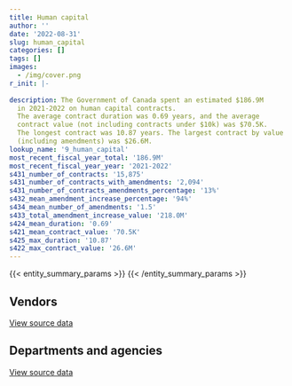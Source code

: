 ```yaml
---
title: Human capital
author: ''
date: '2022-08-31'
slug: human_capital
categories: []
tags: []
images:
  - /img/cover.png
r_init: |-
  
description: The Government of Canada spent an estimated $186.9M
  in 2021-2022 on human capital contracts.
  The average contract duration was 0.69 years, and the average
  contract value (not including contracts under $10k) was $70.5K.
  The longest contract was 10.87 years. The largest contract by value
  (including amendments) was $26.6M.
lookup_name: '9_human_capital'
most_recent_fiscal_year_total: '186.9M'
most_recent_fiscal_year_year: '2021-2022'
s431_number_of_contracts: '15,875'
s431_number_of_contracts_with_amendments: '2,094'
s431_number_of_contracts_amendments_percentage: '13%'
s432_mean_amendment_increase_percentage: '94%'
s434_mean_number_of_amendments: '1.5'
s433_total_amendment_increase_value: '218.0M'
s424_mean_duration: '0.69'
s421_mean_contract_value: '70.5K'
s425_max_duration: '10.87'
s422_max_contract_value: '26.6M'
---
```


<script src="/rmarkdown-libs/htmlwidgets/htmlwidgets.js"></script>
<link href="/rmarkdown-libs/datatables-css/datatables-crosstalk.css" rel="stylesheet" />
<script src="/rmarkdown-libs/datatables-binding/datatables.js"></script>
<script src="/rmarkdown-libs/jquery/jquery-3.6.0.min.js"></script>
<link href="/rmarkdown-libs/dt-core-bootstrap/css/dataTables.bootstrap.min.css" rel="stylesheet" />
<link href="/rmarkdown-libs/dt-core-bootstrap/css/dataTables.bootstrap.extra.css" rel="stylesheet" />
<script src="/rmarkdown-libs/dt-core-bootstrap/js/jquery.dataTables.min.js"></script>
<script src="/rmarkdown-libs/dt-core-bootstrap/js/dataTables.bootstrap.min.js"></script>
<link href="/rmarkdown-libs/crosstalk/css/crosstalk.min.css" rel="stylesheet" />
<script src="/rmarkdown-libs/crosstalk/js/crosstalk.min.js"></script>
<script src="/rmarkdown-libs/htmlwidgets/htmlwidgets.js"></script>
<link href="/rmarkdown-libs/datatables-css/datatables-crosstalk.css" rel="stylesheet" />
<script src="/rmarkdown-libs/datatables-binding/datatables.js"></script>
<script src="/rmarkdown-libs/jquery/jquery-3.6.0.min.js"></script>
<link href="/rmarkdown-libs/dt-core-bootstrap/css/dataTables.bootstrap.min.css" rel="stylesheet" />
<link href="/rmarkdown-libs/dt-core-bootstrap/css/dataTables.bootstrap.extra.css" rel="stylesheet" />
<script src="/rmarkdown-libs/dt-core-bootstrap/js/jquery.dataTables.min.js"></script>
<script src="/rmarkdown-libs/dt-core-bootstrap/js/dataTables.bootstrap.min.js"></script>
<link href="/rmarkdown-libs/crosstalk/css/crosstalk.min.css" rel="stylesheet" />
<script src="/rmarkdown-libs/crosstalk/js/crosstalk.min.js"></script>

{{< entity_summary_params >}}
{{< /entity_summary_params >}}

## Vendors

<div id="htmlwidget-1" style="width:100%;height:auto;" class="datatables html-widget"></div>
<script type="application/json" data-for="htmlwidget-1">{"x":{"style":"bootstrap","filter":"none","vertical":false,"data":[["<a href=\"/vendors/73719_newfoundland_labrador/\">73719 Newfoundland Labrador<\/a>","<a href=\"/vendors/abb/\">ABB<\/a>","<a href=\"/vendors/abco_industries/\">ABCO Industries<\/a>","<a href=\"/vendors/accenture/\">Accenture<\/a>","<a href=\"/vendors/acosys_consulting_services/\">Acosys Consulting Services<\/a>","<a href=\"/vendors/adga_group/\">ADGA Group<\/a>","<a href=\"/vendors/adobe/\">Adobe<\/a>","<a href=\"/vendors/adp_canada/\">ADP Canada<\/a>","<a href=\"/vendors/advanced_chippewa_technologies/\">Advanced Chippewa Technologies<\/a>","<a href=\"/vendors/agilent/\">Agilent<\/a>","<a href=\"/vendors/altis_human_resources/\">Altis Human Resources<\/a>","<a href=\"/vendors/amazon/\">Amazon<\/a>","<a href=\"/vendors/amec_foster_wheeler_americas/\">Amec Foster Wheeler Americas<\/a>","<a href=\"/vendors/american_bureau_of_shipping/\">American Bureau of Shipping<\/a>","<a href=\"/vendors/amtek_engineering/\">Amtek Engineering<\/a>","<a href=\"/vendors/aon_reed_stenhouse/\">Aon Reed Stenhouse<\/a>","<a href=\"/vendors/applied_electonics/\">Applied Electonics<\/a>","<a href=\"/vendors/aqua_lung_canada/\">Aqua Lung Canada<\/a>","<a href=\"/vendors/artemp_personnel_services/\">Artemp Personnel Services<\/a>","<a href=\"/vendors/atco/\">ATCO<\/a>","<a href=\"/vendors/avi_spl_canada/\">AVI SPL Canada<\/a>","<a href=\"/vendors/bae_systems/\">BAE Systems<\/a>","<a href=\"/vendors/banfield_seguin/\">Banfield Seguin<\/a>","<a href=\"/vendors/bdo_canada/\">BDO Canada<\/a>","<a href=\"/vendors/bell_canada/\">Bell Canada<\/a>","<a href=\"/vendors/bell_textron/\">Bell Textron<\/a>","<a href=\"/vendors/black_mcdonald/\">Black McDonald<\/a>","<a href=\"/vendors/bluedot/\">BlueDot<\/a>","<a href=\"/vendors/bluedrop_training_simulation/\">Bluedrop Training Simulation<\/a>","<a href=\"/vendors/bmc_software_canada/\">BMC Software Canada<\/a>","<a href=\"/vendors/bmt_fleet_technology/\">BMT Fleet Technology<\/a>","<a href=\"/vendors/c_core/\">C Core<\/a>","<a href=\"/vendors/cache_computer_consulting/\">Cache Computer Consulting<\/a>","<a href=\"/vendors/cae/\">CAE<\/a>","<a href=\"/vendors/calian/\">Calian<\/a>","<a href=\"/vendors/campbell_scientific_canada/\">Campbell Scientific Canada<\/a>","<a href=\"/vendors/canada_post/\">Canada Post<\/a>","<a href=\"/vendors/canadian_bureau_for_international_education/\">Canadian Bureau for International Education<\/a>","<a href=\"/vendors/canadian_corps_of_commissionaires/\">Canadian Corps of Commissionaires<\/a>","<a href=\"/vendors/canadian_helicopters/\">Canadian Helicopters<\/a>","<a href=\"/vendors/canadian_red_cross/\">Canadian Red Cross<\/a>","<a href=\"/vendors/canadian_standards_association/\">Canadian Standards Association<\/a>","<a href=\"/vendors/cansel_survey_equipment/\">Cansel Survey Equipment<\/a>","<a href=\"/vendors/carahsoft_technology/\">Carahsoft Technology<\/a>","<a href=\"/vendors/carleton_university/\">Carleton University<\/a>","<a href=\"/vendors/cbci_telecom/\">CBCI Telecom<\/a>","<a href=\"/vendors/cdw_canada/\">CDW Canada<\/a>","<a href=\"/vendors/cgi/\">CGI<\/a>","<a href=\"/vendors/charron_human_resources/\">Charron Human Resources<\/a>","<a href=\"/vendors/charter_telecom/\">Charter Telecom<\/a>","<a href=\"/vendors/chu_sainte_justine/\">CHU Sainte Justine<\/a>","<a href=\"/vendors/chubb_edwards/\">Chubb Edwards<\/a>","<a href=\"/vendors/cima/\">CIMA<\/a>","<a href=\"/vendors/cision_canada/\">Cision Canada<\/a>","<a href=\"/vendors/cistel_technology/\">Cistel Technology<\/a>","<a href=\"/vendors/citrix/\">Citrix<\/a>","<a href=\"/vendors/click_networks/\">Click Networks<\/a>","<a href=\"/vendors/closereach/\">CloseReach<\/a>","<a href=\"/vendors/colt_canada/\">Colt Canada<\/a>","<a href=\"/vendors/commvault_systems/\">Commvault Systems<\/a>","<a href=\"/vendors/contract_community/\">Contract Community<\/a>","<a href=\"/vendors/convergint_technologies/\">Convergint Technologies<\/a>","<a href=\"/vendors/cossette_communications/\">Cossette Communications<\/a>","<a href=\"/vendors/cpcs_transcom/\">CPCS Transcom<\/a>","<a href=\"/vendors/ctoms/\">CTOMS<\/a>","<a href=\"/vendors/cummins_canada/\">Cummins Canada<\/a>","<a href=\"/vendors/dalhousie_university/\">Dalhousie University<\/a>","<a href=\"/vendors/dasco_equipment/\">DASCO Equipment<\/a>","<a href=\"/vendors/dell_computer/\">Dell Computer<\/a>","<a href=\"/vendors/deloitte/\">Deloitte<\/a>","<a href=\"/vendors/dillon_consulting/\">Dillon Consulting<\/a>","<a href=\"/vendors/donna_cona/\">Donna Cona<\/a>","<a href=\"/vendors/dss_marine/\">DSS Marine<\/a>","<a href=\"/vendors/dynamic_personnel_consultants/\">Dynamic Personnel Consultants<\/a>","<a href=\"/vendors/eagle_professional_resources/\">Eagle Professional Resources<\/a>","<a href=\"/vendors/ebsco_canada/\">EBSCO Canada<\/a>","<a href=\"/vendors/ecole_de_langues_abce/\">Ecole De Langues Abce<\/a>","<a href=\"/vendors/ecole_de_langues_la_cite/\">Ecole De Langues La Cite<\/a>","<a href=\"/vendors/ekos_research_associates/\">Ekos Research Associates<\/a>","<a href=\"/vendors/elsevier/\">Elsevier<\/a>","<a href=\"/vendors/emergency_medical_technology/\">Emergency Medical Technology<\/a>","<a href=\"/vendors/eperformance/\">Eperformance<\/a>","<a href=\"/vendors/ernst_young/\">Ernst Young<\/a>","<a href=\"/vendors/esri/\">ESRI<\/a>","<a href=\"/vendors/evaluation_personnel_selection/\">Evaluation Personnel Selection<\/a>","<a href=\"/vendors/excel_human_resources/\">Excel Human Resources<\/a>","<a href=\"/vendors/exp_services/\">EXP Services<\/a>","<a href=\"/vendors/factiva/\">Factiva<\/a>","<a href=\"/vendors/fast_forward_french/\">Fast Forward French<\/a>","<a href=\"/vendors/fast_track_staffing/\">Fast Track Staffing<\/a>","<a href=\"/vendors/ference_company_consulting/\">Ference Company Consulting<\/a>","<a href=\"/vendors/finning_international/\">Finning International<\/a>","<a href=\"/vendors/first_air/\">First Air<\/a>","<a href=\"/vendors/flightsafety_canada/\">FlightSafety Canada<\/a>","<a href=\"/vendors/fmc_professionals/\">FMC Professionals<\/a>","<a href=\"/vendors/forrest_green_consulting/\">Forrest Green Consulting<\/a>","<a href=\"/vendors/forrester_research/\">Forrester Research<\/a>","<a href=\"/vendors/frequentis_canada/\">Frequentis Canada<\/a>","<a href=\"/vendors/gartner/\">Gartner<\/a>","<a href=\"/vendors/gc_strategies/\">GC Strategies<\/a>","<a href=\"/vendors/general_electric_canada/\">General Electric Canada<\/a>","<a href=\"/vendors/genome_quebec/\">Genome Quebec<\/a>","<a href=\"/vendors/ghd/\">GHD<\/a>","<a href=\"/vendors/glencairn_educational_services/\">Glencairn Educational Services<\/a>","<a href=\"/vendors/global_knowledge/\">Global Knowledge<\/a>","<a href=\"/vendors/golder_associates/\">Golder Associates<\/a>","<a href=\"/vendors/graybridge_international_consulting/\">Graybridge International Consulting<\/a>","<a href=\"/vendors/hawboldt_industries/\">Hawboldt Industries<\/a>","<a href=\"/vendors/hemmera_envirochem/\">Hemmera Envirochem<\/a>","<a href=\"/vendors/hercules_slr/\">Hercules SLR<\/a>","<a href=\"/vendors/holland_college/\">Holland College<\/a>","<a href=\"/vendors/horizant/\">Horizant<\/a>","<a href=\"/vendors/hypertec/\">Hypertec<\/a>","<a href=\"/vendors/ibiska_telecom/\">Ibiska Telecom<\/a>","<a href=\"/vendors/ibm_canada/\">IBM Canada<\/a>","<a href=\"/vendors/ihs_global/\">IHS Global<\/a>","<a href=\"/vendors/iic_technologies/\">IIC Technologies<\/a>","<a href=\"/vendors/illumina_canada/\">Illumina Canada<\/a>","<a href=\"/vendors/imtech_marine_canada/\">Imtech Marine Canada<\/a>","<a href=\"/vendors/info_tech_research_group/\">Info Tech Research Group<\/a>","<a href=\"/vendors/innovasea_marine_systems_canada/\">Innovasea Marine Systems Canada<\/a>","<a href=\"/vendors/instrux_media/\">Instrux Media<\/a>","<a href=\"/vendors/ipss/\">IPSS<\/a>","<a href=\"/vendors/it_net_consultants/\">IT NET Consultants<\/a>","<a href=\"/vendors/itex/\">ITEX<\/a>","<a href=\"/vendors/jankel_tactical_systems/\">Jankel Tactical Systems<\/a>","<a href=\"/vendors/jasco_applied_sciences_canada/\">JASCO Applied Sciences Canada<\/a>","<a href=\"/vendors/john_howard_society/\">John Howard Society<\/a>","<a href=\"/vendors/john_wiley_sons/\">John Wiley Sons<\/a>","<a href=\"/vendors/jones_lang_lasalle/\">Jones Lang Lasalle<\/a>","<a href=\"/vendors/keysight_technologies_canada/\">Keysight Technologies Canada<\/a>","<a href=\"/vendors/kf_aerospace/\">KF Aerospace<\/a>","<a href=\"/vendors/kongsberg/\">Kongsberg<\/a>","<a href=\"/vendors/kpmg/\">KPMG<\/a>","<a href=\"/vendors/l3harris/\">L3Harris<\/a>","<a href=\"/vendors/language_research_development_group/\">Language Research Development Group<\/a>","<a href=\"/vendors/lansdowne_technologies/\">Lansdowne Technologies<\/a>","<a href=\"/vendors/levitt_safety/\">Levitt Safety<\/a>","<a href=\"/vendors/lexisnexis_canada/\">LexisNexis Canada<\/a>","<a href=\"/vendors/linovati/\">Linovati<\/a>","<a href=\"/vendors/lowe_martin_company/\">Lowe Martin Company<\/a>","<a href=\"/vendors/lumina_it/\">Lumina IT<\/a>","<a href=\"/vendors/m_d_charlton/\">M D Charlton<\/a>","<a href=\"/vendors/macdonald_dettwiler_and_associates/\">Macdonald Dettwiler and Associates<\/a>","<a href=\"/vendors/makwa_resourcing/\">Makwa Resourcing<\/a>","<a href=\"/vendors/manpower_services_canada/\">Manpower Services Canada<\/a>","<a href=\"/vendors/manulife/\">Manulife<\/a>","<a href=\"/vendors/maxsys_staffing_and_consulting/\">Maxsys Staffing and Consulting<\/a>","<a href=\"/vendors/mcelhanney_associates/\">McElhanney Associates<\/a>","<a href=\"/vendors/medavie/\">Medavie<\/a>","<a href=\"/vendors/media_q/\">Media Q<\/a>","<a href=\"/vendors/mgis/\">MGIS<\/a>","<a href=\"/vendors/microsoft_canada/\">Microsoft Canada<\/a>","<a href=\"/vendors/millbrook_tactical/\">Millbrook Tactical<\/a>","<a href=\"/vendors/mindwire_systems/\">Mindwire Systems<\/a>","<a href=\"/vendors/mishkumi_technologies/\">Mishkumi Technologies<\/a>","<a href=\"/vendors/mnp/\">MNP<\/a>","<a href=\"/vendors/mobility_lab/\">Mobility Lab<\/a>","<a href=\"/vendors/morneau_shepell/\">Morneau Shepell<\/a>","<a href=\"/vendors/morrison_hershfield/\">Morrison Hershfield<\/a>","<a href=\"/vendors/motorola_solutions_canada/\">Motorola Solutions Canada<\/a>","<a href=\"/vendors/national_test_pilot_school/\">National Test Pilot School<\/a>","<a href=\"/vendors/nav_canada/\">NAV Canada<\/a>","<a href=\"/vendors/newfound_recruiting/\">Newfound Recruiting<\/a>","<a href=\"/vendors/nisha_techonologies/\">Nisha Techonologies<\/a>","<a href=\"/vendors/northern_micro/\">Northern Micro<\/a>","<a href=\"/vendors/nova_scotia_power/\">Nova Scotia Power<\/a>","<a href=\"/vendors/nuix_north_america/\">Nuix North America<\/a>","<a href=\"/vendors/openframe_technologies/\">OpenFrame Technologies<\/a>","<a href=\"/vendors/opentext/\">OpenText<\/a>","<a href=\"/vendors/oracle_canada/\">Oracle Canada<\/a>","<a href=\"/vendors/orangutech/\">Orangutech<\/a>","<a href=\"/vendors/oxford_economics_usa/\">Oxford Economics USA<\/a>","<a href=\"/vendors/pitney_bowes/\">Pitney Bowes<\/a>","<a href=\"/vendors/pleiad_canada/\">Pleiad Canada<\/a>","<a href=\"/vendors/pmg_technologies/\">PMG Technologies<\/a>","<a href=\"/vendors/portage_personnel/\">Portage Personnel<\/a>","<a href=\"/vendors/postmedia_network/\">Postmedia Network<\/a>","<a href=\"/vendors/pra/\">PRA<\/a>","<a href=\"/vendors/pricewaterhouse_coopers/\">Pricewaterhouse Coopers<\/a>","<a href=\"/vendors/primex_project_management/\">PRIMEX Project Management<\/a>","<a href=\"/vendors/promaxis/\">Promaxis<\/a>","<a href=\"/vendors/proquest/\">ProQuest<\/a>","<a href=\"/vendors/prosci_canada/\">Prosci Canada<\/a>","<a href=\"/vendors/purelogic/\">PureLogic<\/a>","<a href=\"/vendors/qiagen/\">QIAGEN<\/a>","<a href=\"/vendors/qmr/\">QMR<\/a>","<a href=\"/vendors/quantum_management_services/\">Quantum Management Services<\/a>","<a href=\"/vendors/queen_s_university/\">Queen’s University<\/a>","<a href=\"/vendors/r_r_international_translation/\">R R International Translation<\/a>","<a href=\"/vendors/racerocks_3d/\">RaceRocks 3D<\/a>","<a href=\"/vendors/randstad/\">Randstad<\/a>","<a href=\"/vendors/raymond_chabot_grant_thornton/\">Raymond Chabot Grant Thornton<\/a>","<a href=\"/vendors/raytheon/\">Raytheon<\/a>","<a href=\"/vendors/reparations_navales_et_industrielles_ocean/\">Reparations Navales et Industrielles Ocean<\/a>","<a href=\"/vendors/rhea/\">RHEA<\/a>","<a href=\"/vendors/rosborough_boats/\">Rosborough Boats<\/a>","<a href=\"/vendors/s_p_global_market_intelligence/\">S P Global Market Intelligence<\/a>","<a href=\"/vendors/saab/\">Saab<\/a>","<a href=\"/vendors/saba_software/\">Saba Software<\/a>","<a href=\"/vendors/samson_and_associates/\">Samson and Associates<\/a>","<a href=\"/vendors/samson_associes/\">Samson Associes<\/a>","<a href=\"/vendors/sap/\">SAP<\/a>","<a href=\"/vendors/sas_institute/\">SAS Institute<\/a>","<a href=\"/vendors/sdl_international_canada/\">SDL International Canada<\/a>","<a href=\"/vendors/securekey_technologies/\">SecureKey Technologies<\/a>","<a href=\"/vendors/siemens/\">Siemens<\/a>","<a href=\"/vendors/simplex_grinnell/\">Simplex Grinnell<\/a>","<a href=\"/vendors/skillsoft_canada/\">Skillsoft Canada<\/a>","<a href=\"/vendors/smiths_detection/\">Smiths Detection<\/a>","<a href=\"/vendors/snc_lavalin/\">SNC Lavalin<\/a>","<a href=\"/vendors/softchoice/\">Softchoice<\/a>","<a href=\"/vendors/softsim_technologies/\">Softsim Technologies<\/a>","<a href=\"/vendors/st_john_ambulance/\">St John Ambulance<\/a>","<a href=\"/vendors/st_joseph_print_group/\">St Joseph Print Group<\/a>","<a href=\"/vendors/st_leonards_house_windsor/\">St Leonard’s House Windsor<\/a>","<a href=\"/vendors/st_ops_tactical_training_canada/\">St Ops Tactical Training Canada<\/a>","<a href=\"/vendors/stantec/\">Stantec<\/a>","<a href=\"/vendors/stops_tactical_training/\">Stops Tactical Training<\/a>","<a href=\"/vendors/stratos/\">Stratos<\/a>","<a href=\"/vendors/synersolutions_technologies/\">SynerSolutions Technologies<\/a>","<a href=\"/vendors/systematix_solutions/\">Systematix Solutions<\/a>","<a href=\"/vendors/tag_hr/\">Tag HR<\/a>","<a href=\"/vendors/teledyne/\">Teledyne<\/a>","<a href=\"/vendors/telus_canada/\">Telus Canada<\/a>","<a href=\"/vendors/tenaquip/\">Tenaquip<\/a>","<a href=\"/vendors/teramach_technologies/\">Teramach Technologies<\/a>","<a href=\"/vendors/testforce_systems/\">Testforce Systems<\/a>","<a href=\"/vendors/thales/\">Thales<\/a>","<a href=\"/vendors/the_aim_group/\">The AIM Group<\/a>","<a href=\"/vendors/the_boeing_company/\">The Boeing Company<\/a>","<a href=\"/vendors/the_halifax_computer_consulting_group/\">The Halifax Computer Consulting Group<\/a>","<a href=\"/vendors/the_it_broker/\">The IT Broker<\/a>","<a href=\"/vendors/the_right_door_consulting/\">The Right Door Consulting<\/a>","<a href=\"/vendors/the_vcan_group/\">The VCAN Group<\/a>","<a href=\"/vendors/thermo_fisher_scientific/\">Thermo Fisher Scientific<\/a>","<a href=\"/vendors/thomas_schmidt/\">Thomas Schmidt<\/a>","<a href=\"/vendors/thomson_reuters/\">Thomson Reuters<\/a>","<a href=\"/vendors/toromont/\">Toromont<\/a>","<a href=\"/vendors/ultra_electronics/\">Ultra Electronics<\/a>","<a href=\"/vendors/united_rentals_of_canada/\">United Rentals of Canada<\/a>","<a href=\"/vendors/united_states_department_of_the_air_force/\">United States Department of the Air Force<\/a>","<a href=\"/vendors/united_states_department_of_the_army/\">United States Department of the Army<\/a>","<a href=\"/vendors/united_states_department_of_the_navy/\">United States Department of the Navy<\/a>","<a href=\"/vendors/universite_laval/\">Universite Laval<\/a>","<a href=\"/vendors/university_of_alberta/\">University of Alberta<\/a>","<a href=\"/vendors/university_of_british_columbia/\">University of British Columbia<\/a>","<a href=\"/vendors/university_of_calgary/\">University of Calgary<\/a>","<a href=\"/vendors/university_of_guelph/\">University of Guelph<\/a>","<a href=\"/vendors/university_of_new_brunswick/\">University of New Brunswick<\/a>","<a href=\"/vendors/university_of_ottawa/\">University of Ottawa<\/a>","<a href=\"/vendors/university_of_regina/\">University of Regina<\/a>","<a href=\"/vendors/university_of_saskatchewan/\">University of Saskatchewan<\/a>","<a href=\"/vendors/university_of_toronto/\">University of Toronto<\/a>","<a href=\"/vendors/university_of_western_ontario/\">University of Western Ontario<\/a>","<a href=\"/vendors/vaisala_canada/\">Vaisala Canada<\/a>","<a href=\"/vendors/valcom_consulting/\">Valcom Consulting<\/a>","<a href=\"/vendors/veritaaq_technology_house/\">Veritaaq Technology House<\/a>","<a href=\"/vendors/vfa_canada/\">VFA Canada<\/a>","<a href=\"/vendors/via_travail/\">Via Travail<\/a>","<a href=\"/vendors/wajax/\">Wajax<\/a>","<a href=\"/vendors/wartsila/\">Wartsila<\/a>","<a href=\"/vendors/waters/\">Waters<\/a>","<a href=\"/vendors/westjet/\">Westjet<\/a>","<a href=\"/vendors/wolters_kluwer/\">Wolters Kluwer<\/a>","<a href=\"/vendors/wood_canada/\">Wood Canada<\/a>","<a href=\"/vendors/workdynamics_technologies/\">WorkDynamics Technologies<\/a>","<a href=\"/vendors/wpp_group_canada_communications/\">WPP Group Canada Communications<\/a>","<a href=\"/vendors/xerox/\">Xerox<\/a>","<a href=\"/vendors/zernam_enterprise/\">Zernam Enterprise<\/a>"],[null,null,null,24860,null,null,11299.72,3797170.66,null,244598.89,414707.66,null,12820.39,3322.98,300399.22,9469.95,null,18028.64,342272.08,null,null,null,24973,13779.22,null,4427,26572,null,null,22350.18,159331.98,null,49910.65,1616609.87,8009678.76,23665.29,12484.89,26669.7,null,221699.83,180713.56,46711.66,7320.39,65836.44,101025.06,6543.5,null,9280.81,12540,null,null,6025.59,null,146913.63,null,null,47108.29,21021.39,null,15176.7,62604.68,null,null,82804.14,442244.93,25000,129594.83,15750,null,296003.97,null,24012.5,18400,621849.86,null,1137692.06,1923607.85,3134859.07,58417.12,588479.3,1555479.87,90087.86,827668.85,56749.87,null,212451.6,39971.06,569901.53,1481668.77,137166.39,null,null,21000,4371961.42,null,1505509.07,null,466660.53,1829390.25,24860,null,null,11497.5,3094184.16,2104136.16,null,13254697.04,null,null,null,null,10452.5,null,74486.14,99524.63,332543.51,17841.24,34125,19303.43,351961.69,null,434865.36,68793.26,null,13058.12,null,44635,76155.66,null,null,10002.76,null,40796.28,79635.85,null,4442913.31,3985.66,18713.46,249989.64,29809.5,null,6177.94,68921.27,10848,null,null,2095618.83,52100.4,null,3475290.25,101700,26360.2,null,26091.1,37966.52,16407.6,null,null,398162.82,null,50708.66,7297533.85,5132.42,null,11625.35,null,219162.17,null,null,null,null,null,253358.74,11300,29124.64,1901247.6,null,null,23673.5,71372.34,147989.37,24245.62,273344.41,1319134.95,27207.98,3356.01,219515.22,7993.32,1106840.94,null,2125891.95,null,null,7471.03,null,null,null,977696.14,null,851105.44,76640.45,11256.37,null,677072.5,null,null,23575,2902.28,13995.49,25515.4,null,null,22416.16,335307.92,null,null,155674.4,111417.34,null,22436.17,33370.95,null,72176.48,51383.25,134701.3,null,77194.93,null,39359.23,null,420288.77,null,null,45967.41,108442.73,null,23569.88,1377024.2,54138.3,null,7655.28,2309992.12,141822.95,407344.16,105381.15,245572.68,12465.75,221737.32,null,null,435502.87,52244,null,48766.7,112204.61,34896.51,365432.43,null,null,323655.96,null,65379.9,29998.51,null,1169441.75,null,null,14371.88,null,null],[15688.14,null,null,null,null,null,33628.8,3807573.87,71901.81,36554.71,365069.98,null,5374.03,15592.45,null,null,35643.68,2311.36,213112.28,257551.16,null,null,null,16362.4,null,65333.83,null,null,2506679.07,null,159768.51,39889,11526,1657458.4,1393921.59,null,12965.83,16453,null,713543.79,60267.55,null,7340.45,163023.56,98779.36,10658.52,72816.15,null,42023.38,null,null,5477.81,null,172393.42,null,null,1086.74,24408,13800,null,74411.56,10735,null,null,365377.98,null,31435.93,65499.49,43492.5,305819.64,null,null,null,31333.11,null,1524640.72,2566929.14,3683817.43,18677.33,890574.04,1559741.45,52351.9,848078.98,141135.12,null,549491.98,null,734629.79,1995881.67,223880.18,40768.63,33335,15000,889302.5,25150.78,1509633.76,400839.57,null,2597823.75,null,31279.98,16426.6,null,1456162.75,1432220.24,null,13963643.4,28278.05,29000,null,null,10452.5,15774.8,null,408367.54,371079.83,215250.28,48246.24,37383.45,246444.22,null,465531.39,37290,null,null,null,null,67343.31,84903.17,null,null,18553.5,349762.69,25086,101324.3,6052984.91,null,37221.89,378714.44,16277.55,null,90627.87,66429.62,154528.73,null,null,null,78472.2,24990,3523424.46,null,26432.42,21015.96,26162.58,51104.8,null,66839.5,7256.9,10706.75,null,71116.17,258832.34,null,null,null,null,219762.62,26800.9,62091.34,13892.22,10147.4,null,null,1215.65,25651.43,null,11306.92,null,null,56195.07,172079.52,119945.05,275937.81,1771640.82,53965.99,null,210874.57,null,2073944.85,null,2903225.81,null,null,113933.16,2197.09,null,null,1064264.71,11295.21,853437.24,3862.03,142684.02,17470.45,1854.99,null,13268.39,null,5010.54,50273.26,null,null,135242.02,null,50244.12,null,24998.99,395930.67,92745.67,null,15198.5,null,null,134778.54,84187.04,58867.7,null,null,null,48629.16,34207.3,646326.43,39324,null,186140.98,140300.36,null,null,1651082.67,70308.15,null,11748.72,1601204.86,142211.51,408460.17,250199.71,93457.25,94495.9,265067.34,24921,null,1259680.63,51647.21,null,160508.99,347224.95,11256,247494.53,null,1567.44,508037.69,null,null,49436.19,null,1198088.54,null,null,null,3408.18,53755],[28207.74,null,null,24860,null,10429.29,null,3797170.66,67095.91,null,257316.97,147168,null,null,null,null,141885.6,null,252581.53,174069.06,null,67460.29,null,38853.56,362299.98,null,null,39550,3363742.13,null,159331.98,null,null,1599944.99,843580.24,null,25031.91,20000,25001.42,3170892.93,null,null,null,10970.84,40519.03,25613.03,241484.05,37534.25,14928.62,null,127202.49,null,null,105819.76,null,11087.96,23908.27,56952,null,null,66032.93,null,12430,null,174956.67,null,61332.8,67500.84,94225.17,315659.02,84765.32,19453.02,null,null,42443,1382460.86,1232838.65,2869202.84,null,1725229.28,1555479.87,null,811192.8,10069.17,45677.75,226194.47,null,501245.17,1670211.78,47733.44,27031.37,null,null,863993.23,null,1505509.07,274024.27,null,8234115.18,null,null,null,null,1452184.16,1086404.37,3943.41,14424441.43,560847.99,94420.81,42000,null,null,null,13035.07,156054.27,70355.25,468825.84,null,null,354013.69,null,460515.74,17470.57,null,null,null,20475,39972.57,null,24776.57,43391.46,null,null,438368.21,null,5874683.28,8240.1,22547.44,358438.51,null,null,83943.16,null,22304.78,null,97654.88,null,26157.4,null,3513797.62,null,17621.62,62875.61,16853.44,39190.54,null,null,29306.69,27714.37,null,null,null,3880.72,null,null,14280,219162.17,null,47049.63,22328.8,2095.8,null,72310,10084.35,106690.64,null,47443.61,54795.66,null,29014.22,171609.35,78261.66,330304.07,3001243.72,24999.99,null,255515.08,null,2996540.19,null,null,null,null,null,12659.43,null,null,1066852.84,null,851105.44,29367.48,164500.98,42921.9,415267.18,10887.52,65831.61,null,4996.85,27683.88,null,11582.5,22258.02,null,54586.28,null,null,227806.87,115882.08,48850.2,34390.14,null,14333.33,null,95665.76,null,24808.02,null,null,24999.89,59903.59,null,null,null,57122.21,21508.71,null,null,1289706.01,8030.56,null,null,1563072.05,141822.95,407344.16,299657.38,111863.47,73187.17,726340.05,null,39700,1331672.57,52239.05,58178.08,404587.37,208324.81,null,625123.04,null,24874.56,442588.18,1397.65,null,null,14336.7,1194621.09,null,null,null,4641.74,null],[12596.88,12893.3,31544.5,24860,52441.42,30453.52,null,3797170.66,null,43952.3,592829.58,179361,null,null,null,null,null,27720,29498.75,null,9734.05,null,null,null,null,33674,null,null,866278.8,null,39723.86,null,null,1767032.85,1565211.55,null,22066.45,null,67596.43,2995048.64,null,13262.83,null,471565.52,33391.5,19159.15,null,12465.75,13831.2,264478.08,127202.49,null,38605.74,135033.6,27147.53,24727.12,null,49693.81,null,null,null,null,null,null,163067.96,null,287296.85,null,65722.23,375451.74,null,7340.76,null,null,20326,1259174.19,1847816.69,2715983.86,null,451550.94,1363708.38,null,3208985.3,57524.16,78802.82,106041.17,null,660092.09,2965731.74,126642.78,null,null,null,821021.56,null,1505509.07,690129.23,null,8324898.49,null,null,null,null,1205465,1057055.07,15392.02,15542077.07,null,69391,10350,19985.61,null,null,62817.23,null,10448.12,148018.77,null,null,522457.49,22770,434865.36,22030.49,38900.25,null,623148.05,null,28676.62,527517.27,29579.66,null,null,null,486093.79,null,7507231.54,15113.75,15173.1,529062.28,null,74707.5,57114,null,48768.64,34727,null,null,18337.08,null,3787191.47,null,null,68993.28,34602.34,10096.98,null,67800,null,42351.52,58336.25,148214.24,null,27332.26,34271,null,null,219162.17,null,85558.03,null,12103.71,25425,8612.55,null,109464.82,null,27609.58,10210.23,null,54141.74,171609.35,163333.51,277743.72,3654371.72,18908.69,null,210064.79,null,3477215.11,61276.25,null,22541.62,33900,null,null,27637.12,49108.26,877750.32,null,851105.44,4907.99,619709.4,21976.02,210117.14,3510.83,null,null,2094.57,32811.57,23228.28,null,10746.89,133068.32,63534.5,3078.48,8823.29,143921.14,179386.84,null,72830.57,null,35666.67,null,103944.21,null,null,21696,9254.7,13503.02,128592.06,null,null,33617.5,92787.87,null,160316.16,null,1340348.55,18020.23,19901.56,null,1503470.72,106852.91,407344.16,318270.96,173922.73,62880,771868.71,null,null,1716498.39,38051.31,127593.07,501458.06,214188.03,null,1056658.12,164110.89,26555,415939.99,3129.7,null,11507.92,null,1254275.48,28744.25,475125.76,null,4641.74,203232.35]],"container":"<table class=\"table table-striped table-hover row-border order-column display\">\n  <thead>\n    <tr>\n      <th>Vendor<\/th>\n      <th>2018-2019<\/th>\n      <th>2019-2020<\/th>\n      <th>2020-2021<\/th>\n      <th>2021-2022<\/th>\n    <\/tr>\n  <\/thead>\n<\/table>","options":{"order":[[4,"desc"]],"pageLength":10,"autoWidth":true,"columnDefs":[{"targets":1,"render":"function(data, type, row, meta) {\n    return type !== 'display' ? data : DTWidget.formatCurrency(data, \"$\", 2, 3, \",\", \".\", true, null);\n  }"},{"targets":2,"render":"function(data, type, row, meta) {\n    return type !== 'display' ? data : DTWidget.formatCurrency(data, \"$\", 2, 3, \",\", \".\", true, null);\n  }"},{"targets":3,"render":"function(data, type, row, meta) {\n    return type !== 'display' ? data : DTWidget.formatCurrency(data, \"$\", 2, 3, \",\", \".\", true, null);\n  }"},{"targets":4,"render":"function(data, type, row, meta) {\n    return type !== 'display' ? data : DTWidget.formatCurrency(data, \"$\", 2, 3, \",\", \".\", true, null);\n  }"},{"width":"16%","targets":[1,2,3,4]},{"className":"dt-right","targets":[1,2,3,4]}],"orderClasses":false}},"evals":["options.columnDefs.0.render","options.columnDefs.1.render","options.columnDefs.2.render","options.columnDefs.3.render"],"jsHooks":[]}</script>
<p class="text-right">
<a href="https://github.com/GoC-Spending/contracts-data/tree/main/data/out/categories/9_human_capital/summary_by_fiscal_year_by_vendor.csv" class="source-data-link btn btn-link">View source data</a>
</p>

## Departments and agencies

<div id="htmlwidget-2" style="width:100%;height:auto;" class="datatables html-widget"></div>
<script type="application/json" data-for="htmlwidget-2">{"x":{"style":"bootstrap","filter":"none","vertical":false,"data":[["<a href=\"/departments/aafc-aac/\">Agriculture and Agri-Food Canada<\/a>","<a href=\"/departments/aandc-aadnc/\">Crown-Indigenous Relations and Northern Affairs Canada<\/a>","<a href=\"/departments/acoa-apeca/\">Atlantic Canada Opportunities Agency<\/a>","<a href=\"/departments/atssc-scdata/\">Administrative Tribunals Support Service of Canada<\/a>","<a href=\"/departments/cannor/\">Canadian Northern Economic Development Agency<\/a>","<a href=\"/departments/cas-satj/\">Courts Administration Service<\/a>","<a href=\"/departments/casdo-ocena/\">Accessibility Standards Canada<\/a>","<a href=\"/departments/cbsa-asfc/\">Canada Border Services Agency<\/a>","<a href=\"/departments/ccohs-cchst/\">Canadian Centre for Occupational Health and Safety<\/a>","<a href=\"/departments/ced-dec/\">Canada Economic Development for Quebec Regions<\/a>","<a href=\"/departments/cer-rec/\">Canada Energy Regulator<\/a>","<a href=\"/departments/cfia-acia/\">Canadian Food Inspection Agency<\/a>","<a href=\"/departments/cgc-ccg/\">Canadian Grain Commission<\/a>","<a href=\"/departments/chrc-ccdp/\">Canadian Human Rights Commission<\/a>","<a href=\"/departments/cic/\">Immigration, Refugees and Citizenship Canada<\/a>","<a href=\"/departments/cics-scic/\">Canadian Intergovernmental Conference Secretariat<\/a>","<a href=\"/departments/cihr-irsc/\">Canadian Institutes of Health Research<\/a>","<a href=\"/departments/cnsc-ccsn/\">Canadian Nuclear Safety Commission<\/a>","<a href=\"/departments/cpc-cpp/\">Civilian Review and Complaints Commission for the RCMP<\/a>","<a href=\"/departments/cra-arc/\">Canada Revenue Agency<\/a>","<a href=\"/departments/crtc/\">Canadian Radio-television and Telecommunications Commission<\/a>","<a href=\"/departments/csa-asc/\">Canadian Space Agency<\/a>","<a href=\"/departments/csc-scc/\">Correctional Service of Canada<\/a>","<a href=\"/departments/csps-efpc/\">Canada School of Public Service<\/a>","<a href=\"/departments/cta-otc/\">Canadian Transportation Agency<\/a>","<a href=\"/departments/dfatd-maecd/\">Global Affairs Canada<\/a>","<a href=\"/departments/dfo-mpo/\">Fisheries and Oceans Canada<\/a>","<a href=\"/departments/dnd-mdn/\">National Defence<\/a>","<a href=\"/departments/ec/\">Environment and Climate Change Canada<\/a>","<a href=\"/departments/elections/\">Elections Canada<\/a>","<a href=\"/departments/erc-cee/\">RCMP External Review Committee<\/a>","<a href=\"/departments/esdc-edsc/\">Employment and Social Development Canada<\/a>","<a href=\"/departments/fcac-acfc/\">Financial Consumer Agency of Canada<\/a>","<a href=\"/departments/feddevontario/\">Federal Economic Development Agency for Southern Ontario<\/a>","<a href=\"/departments/fin/\">Department of Finance Canada<\/a>","<a href=\"/departments/fintrac-canafe/\">Financial Transactions and Reports Analysis Centre of Canada<\/a>","<a href=\"/departments/fja-cmf/\">Office of the Commissioner for Federal Judicial Affairs Canada<\/a>","<a href=\"/departments/hc-sc/\">Health Canada<\/a>","<a href=\"/departments/iaac-aeic/\">Impact Assessment Agency of Canada<\/a>","<a href=\"/departments/ic/\">Innovation, Science and Economic Development Canada<\/a>","<a href=\"/departments/iic-iac/\">Invest in Canada<\/a>","<a href=\"/departments/ijc-cmi/\">International Joint Commission<\/a>","<a href=\"/departments/infc/\">Infrastructure Canada<\/a>","<a href=\"/departments/irb-cisr/\">Immigration and Refugee Board of Canada<\/a>","<a href=\"/departments/isc-sac/\">Indigenous Services Canada<\/a>","<a href=\"/departments/jus/\">Department of Justice Canada<\/a>","<a href=\"/departments/lac-bac/\">Library and Archives Canada<\/a>","<a href=\"/departments/mgerc-ceegm/\">Military Grievances External Review Committee<\/a>","<a href=\"/departments/mpcc-cppm/\">Military Police Complaints Commission of Canada<\/a>","<a href=\"/departments/nfb-onf/\">National Film Board<\/a>","<a href=\"/departments/nrc-cnrc/\">National Research Council Canada<\/a>","<a href=\"/departments/nrcan-rncan/\">Natural Resources Canada<\/a>","<a href=\"/departments/nserc-crsng/\">Natural Sciences and Engineering Research Council of Canada<\/a>","<a href=\"/departments/nsira-ossnr/\">National Security and Intelligence Review Agency<\/a>","<a href=\"/departments/oag-bvg/\">Office of the Auditor General of Canada<\/a>","<a href=\"/departments/oci-bec/\">The Correctional Investigator Canada<\/a>","<a href=\"/departments/ocl-cal/\">Office of the Commissioner of Lobbying of Canada<\/a>","<a href=\"/departments/ocol-clo/\">Office of the Commissioner of Official Languages<\/a>","<a href=\"/departments/oic-ci/\">Office of the Information Commissioner of Canada<\/a>","<a href=\"/departments/opc-cpvp/\">Office of the Privacy Commissioner of Canada<\/a>","<a href=\"/departments/osfi-bsif/\">Office of the Superintendent of Financial Institutions Canada<\/a>","<a href=\"/departments/osgg-bsgg/\">Office of the Secretary to the Governor General<\/a>","<a href=\"/departments/pbc-clcc/\">Parole Board of Canada<\/a>","<a href=\"/departments/pc/\">Parks Canada<\/a>","<a href=\"/departments/pch/\">Canadian Heritage<\/a>","<a href=\"/departments/pco-bcp/\">Privy Council Office<\/a>","<a href=\"/departments/phac-aspc/\">Public Health Agency of Canada<\/a>","<a href=\"/departments/pmprb-cepmb/\">Patented Medicine Prices Review Board Canada<\/a>","<a href=\"/departments/polar-polaire/\">Polar Knowledge Canada<\/a>","<a href=\"/departments/ppsc-sppc/\">Public Prosecution Service of Canada<\/a>","<a href=\"/departments/ps-sp/\">Public Safety Canada<\/a>","<a href=\"/departments/psc-cfp/\">Public Service Commission of Canada<\/a>","<a href=\"/departments/psic-ispc/\">Office of the Public Sector Integrity Commissioner of Canada<\/a>","<a href=\"/departments/pwgsc-tpsgc/\">Public Services and Procurement Canada<\/a>","<a href=\"/departments/rcmp-grc/\">Royal Canadian Mounted Police<\/a>","<a href=\"/departments/sirc-csars/\">Security Intelligence Review Committee<\/a>","<a href=\"/departments/ssc-spc/\">Shared Services Canada<\/a>","<a href=\"/departments/sshrc-crsh/\">Social Sciences and Humanities Research Council of Canada<\/a>","<a href=\"/departments/statcan/\">Statistics Canada<\/a>","<a href=\"/departments/swc-cfc/\">Status of Women Canada<\/a>","<a href=\"/departments/tbs-sct/\">Treasury Board of Canada Secretariat<\/a>","<a href=\"/departments/tc/\">Transport Canada<\/a>","<a href=\"/departments/tsb-bst/\">Transportation Safety Board of Canada<\/a>","<a href=\"/departments/vac-acc/\">Veterans Affairs Canada<\/a>","<a href=\"/departments/vrab-tacra/\">Veterans Review and Appeal Board<\/a>","<a href=\"/departments/wage/\">Department for Women and Gender Equality<\/a>","<a href=\"/departments/wd-deo/\">Western Economic Diversification Canada<\/a>"],[2421804.5,988551.64,168369.83,320293.72,15120,265103.07,null,1637918.32,null,68969.76,2127784.03,846779.08,170927.9,22146.86,1307737.2,21424.8,37742.81,1437030.68,87960.56,7447518.49,1488018.76,440746.64,7520157.01,1236918.73,145677.95,13169732.53,4705112.2,53404594.75,4250083.06,1537261.95,null,5848355.95,105006.45,110656.43,888549.29,354338.08,621849.84,4535459.18,156890.09,2018499.32,null,24570,444895.78,null,820579.73,847159.48,267581.29,null,10051,11497.5,1433217.46,5271242.15,360618.97,null,884412.82,null,null,60555.88,62285.51,171518,1791801.23,36936.72,46309.42,749321.06,496822.83,1168779.53,1101083.32,193662.43,null,113976.13,328411.43,237803.06,null,9441613.23,6704066.08,40000,4877936.21,34600,3695823.97,85168.13,2025313.97,3996380.21,66898.75,189786.63,58672.88,15412.19,341802.96],[2174046.93,1385118.6,195735.1,342318.97,165413.4,357797.13,null,1916264.92,18503.75,132811.83,1276981.07,756262.04,210754.32,68966.43,1613413.89,null,70205.22,1365489.3,201373.15,8201455.61,1130602.67,381377.73,6806056.46,1282053.28,138597.98,16215552.44,4837855.39,43534494.15,4705170.24,1125772.13,5249.66,5990857.78,271292.76,210492.06,1091145.28,145688.58,885731.66,4145826.92,91583.48,2061739.85,null,24375,465364,293823.41,1451323.32,975294.12,224225.89,21239.51,null,100527.57,1909352.53,7664909.05,534186.61,15901.95,1116005.7,null,null,27719.17,85005.53,121201.35,3063031.79,34617.6,184844.42,723617.28,687576.81,1228095.35,1273100.98,196886.09,24921,114342.39,249615.3,167052.27,131250.12,8490793.24,6532420.42,199000,6515227.33,21927.16,2525479.84,null,2149350.48,3504581.84,112801.59,912027.26,10490,176831.25,293571.29],[1248696.06,1031281.8,284968.02,212172.39,66627.04,312552.18,10920.07,1832574.98,null,72051.53,1144252.95,595473.44,199689,146397.83,1804893.12,null,18080,1522075.72,366557.39,8945826.48,877349.88,507503.75,4547188.31,1192278.41,109787.62,16285354.21,4687730.67,37910683.67,4616819.56,666914.45,15864.34,6863943.18,480080.59,143657.26,1767637.3,47584.02,921757.85,3243299.96,110181.18,2402552.71,null,24375,379164.61,363407.95,1242721.8,1034932.81,147690.84,null,28806.8,20933.6,1511896.12,6817872.4,411052.01,360626.08,1498231.04,28250,null,18384.18,51675.78,179160.59,2465457.65,30274.74,48643.69,1087887.15,697348.68,685170.17,3288849.8,213671.3,null,252148.01,160706.63,155911.23,137299.6,8637135.36,5384113.73,null,11802597.42,24044.39,3003193.64,null,1711322.75,4621392.85,124125.65,638579.23,28653.07,113166.24,146428.45],[1508539.08,536499.06,575220.64,334882.34,79174.32,339417.8,101581.04,1851722.25,10680.76,11890.96,838466.25,1468459.59,219091.02,289461.4,2085159.84,null,196189.13,1473374.32,117288.17,10548141.09,720335.73,742610.99,4500171.6,794426.1,174424.57,19323016.45,4520058.95,42201038.84,6438039.31,152918.77,4498.76,12395978.64,855472.74,72601.8,1580355.61,13117.35,1002041.6,4570716.43,180716.45,4389562.77,33031.8,21255.3,489875.93,658297.19,2374651.11,798305.42,77410.62,null,18217.75,63443.84,1208274.29,6063638.92,197641.81,18884.81,1550322.72,null,30899.85,42081.09,52552.99,170321.69,2273564.06,161628.05,151207.02,1372909.65,647826.11,721358.55,3226093.84,1321474.71,39578.25,294151.05,300575.81,220855.07,230804.16,8237573.64,5773071.83,null,10605994.02,26894,3835383.42,null,1356541.45,4106203.81,42214.57,641770.5,8884.43,123088.58,80536.39]],"container":"<table class=\"table table-striped table-hover row-border order-column display\">\n  <thead>\n    <tr>\n      <th>Department<\/th>\n      <th>2018-2019<\/th>\n      <th>2019-2020<\/th>\n      <th>2020-2021<\/th>\n      <th>2021-2022<\/th>\n    <\/tr>\n  <\/thead>\n<\/table>","options":{"order":[[4,"desc"]],"pageLength":10,"autoWidth":true,"columnDefs":[{"targets":1,"render":"function(data, type, row, meta) {\n    return type !== 'display' ? data : DTWidget.formatCurrency(data, \"$\", 2, 3, \",\", \".\", true, null);\n  }"},{"targets":2,"render":"function(data, type, row, meta) {\n    return type !== 'display' ? data : DTWidget.formatCurrency(data, \"$\", 2, 3, \",\", \".\", true, null);\n  }"},{"targets":3,"render":"function(data, type, row, meta) {\n    return type !== 'display' ? data : DTWidget.formatCurrency(data, \"$\", 2, 3, \",\", \".\", true, null);\n  }"},{"targets":4,"render":"function(data, type, row, meta) {\n    return type !== 'display' ? data : DTWidget.formatCurrency(data, \"$\", 2, 3, \",\", \".\", true, null);\n  }"},{"width":"16%","targets":[1,2,3,4]},{"className":"dt-right","targets":[1,2,3,4]}],"orderClasses":false}},"evals":["options.columnDefs.0.render","options.columnDefs.1.render","options.columnDefs.2.render","options.columnDefs.3.render"],"jsHooks":[]}</script>
<p class="text-right">
<a href="https://github.com/GoC-Spending/contracts-data/tree/main/data/out/categories/9_human_capital/summary_by_fiscal_year_by_category.csv" class="source-data-link btn btn-link">View source data</a>
</p>
